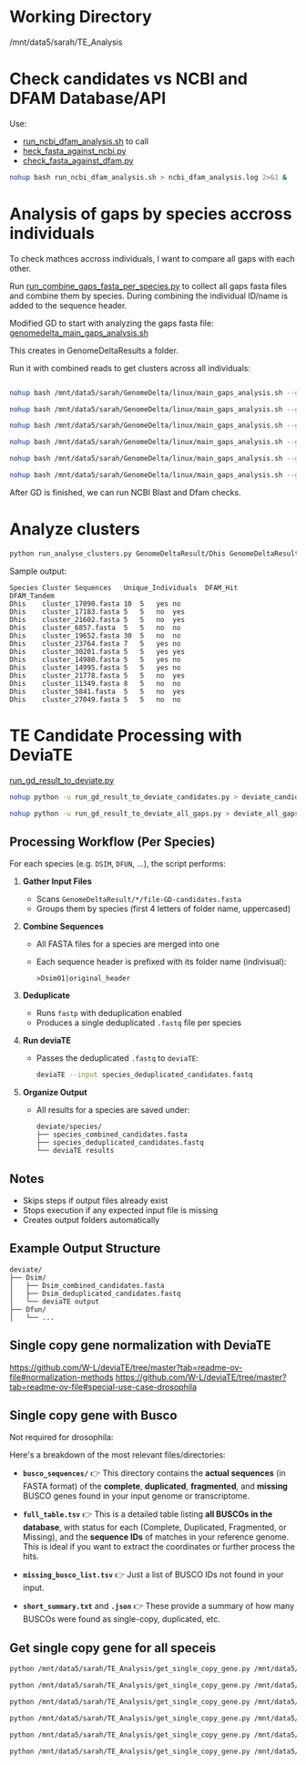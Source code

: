 # Working Directory

/mnt/data5/sarah/TE_Analysis

# Check candidates vs NCBI and DFAM Database/API

Use: 
* [run_ncbi_dfam_analysis.sh](run_ncbi_dfam_analysis.sh) to call
* [heck_fasta_against_ncbi.py](check_fasta_against_ncbi.py)
* [check_fasta_against_dfam.py](check_fasta_against_dfam.py)

```bash
nohup bash run_ncbi_dfam_analysis.sh > ncbi_dfam_analysis.log 2>&1 &
```

# Analysis of gaps by species accross individuals

To check mathces accross individuals, I want to compare all gaps with each other.

Run [run_combine_gaps_fasta_per_species.py](run_combine_gaps_fasta_per_species.py) to collect all gaps fasta files and combine them by species. During combining the individual ID/name is added to the sequence header.

Modified GD to start with analyzing the gaps fasta file: [genomedelta_main_gaps_analysis.sh](../GenomeDelta/genomedelta_main_gaps_analysis.sh)

This creates in GenomeDeltaResults a <species> folder.

Run it with combined reads to get clusters across all individuals:

```bash

nohup bash /mnt/data5/sarah/GenomeDelta/linux/main_gaps_analysis.sh --gap_fasta /mnt/data5/sarah/TE_Analysis/GenomeDeltaResult/Dfun/Dfun_combined_gaps.fasta --of /mnt/data5/sarah/TE_Analysis/GenomeDeltaResult/Dfun --prefix Dfun  > /mnt/data5/sarah/TE_Analysis/GenomeDeltaResult/Dfun/genomedelta.nohup.out 2>&1 &

nohup bash /mnt/data5/sarah/GenomeDelta/linux/main_gaps_analysis.sh --gap_fasta /mnt/data5/sarah/TE_Analysis/GenomeDeltaResult/Dimm/Dimm_combined_gaps.fasta --of /mnt/data5/sarah/TE_Analysis/GenomeDeltaResult/Dimm --prefix Dimm  > /mnt/data5/sarah/TE_Analysis/GenomeDeltaResult/Dimm/genomedelta.nohup.out 2>&1 &

nohup bash /mnt/data5/sarah/GenomeDelta/linux/main_gaps_analysis.sh --gap_fasta /mnt/data5/sarah/TE_Analysis/GenomeDeltaResult/Dsim/Dsim_combined_gaps.fasta --of /mnt/data5/sarah/TE_Analysis/GenomeDeltaResult/Dsim --prefix Dsim  > /mnt/data5/sarah/TE_Analysis/GenomeDeltaResult/Dsim/genomedelta.nohup.out 2>&1 &

nohup bash /mnt/data5/sarah/GenomeDelta/linux/main_gaps_analysis.sh --gap_fasta /mnt/data5/sarah/TE_Analysis/GenomeDeltaResult/Dbus/Dbus_combined_gaps.fasta --of /mnt/data5/sarah/TE_Analysis/GenomeDeltaResult/Dbus --prefix Dbus  > /mnt/data5/sarah/TE_Analysis/GenomeDeltaResult/Dbus/genomedelta.nohup.out 2>&1 &

nohup bash /mnt/data5/sarah/GenomeDelta/linux/main_gaps_analysis.sh --gap_fasta /mnt/data5/sarah/TE_Analysis/GenomeDeltaResult/Dhis/Dhis_combined_gaps.fasta --of /mnt/data5/sarah/TE_Analysis/GenomeDeltaResult/Dhis --prefix Dhis  > /mnt/data5/sarah/TE_Analysis/GenomeDeltaResult/Dhis/genomedelta.nohup.out 2>&1 &

nohup bash /mnt/data5/sarah/GenomeDelta/linux/main_gaps_analysis.sh --gap_fasta /mnt/data5/sarah/TE_Analysis/GenomeDeltaResult/Drep/Drep_combined_gaps.fasta --of /mnt/data5/sarah/TE_Analysis/GenomeDeltaResult/Drep --prefix Drep  > /mnt/data5/sarah/TE_Analysis/GenomeDeltaResult/Drep/genomedelta.nohup.out 2>&1 &

```

After GD is finished, we can run NCBI Blast and Dfam checks.

# Analyze clusters

```bash
python run_analyse_clusters.py GenomeDeltaResult/Dhis GenomeDeltaResult/Dbus GenomeDeltaResult/Dimm GenomeDeltaResult/Dfun GenomeDeltaResult/Dsim GenomeDeltaResult/Drep --min 5 --only-dfam-hits
```

Sample output:

```
Species	Cluster	Sequences	Unique_Individuals	DFAM_Hit	DFAM_Tandem
Dhis	cluster_17090.fasta	10	5	yes	no
Dhis	cluster_17183.fasta	5	5	no	yes
Dhis	cluster_21602.fasta	5	5	no	yes
Dhis	cluster_6857.fasta	5	5	no	no
Dhis	cluster_19652.fasta	30	5	no	no
Dhis	cluster_23764.fasta	7	5	yes	no
Dhis	cluster_30201.fasta	5	5	yes	yes
Dhis	cluster_14980.fasta	5	5	yes	no
Dhis	cluster_14995.fasta	5	5	yes	no
Dhis	cluster_21778.fasta	5	5	no	yes
Dhis	cluster_11349.fasta	8	5	no	no
Dhis	cluster_5841.fasta	5	5	no	yes
Dhis	cluster_27049.fasta	5	5	no	no
```

# TE Candidate Processing with DeviaTE

[run_gd_result_to_deviate.py](run_gd_result_to_deviate.py)

```bash
nohup python -u run_gd_result_to_deviate_candidates.py > deviate_candidates.log 2>&1 &
```

```bash
nohup python -u run_gd_result_to_deviate_all_gaps.py > deviate_all_gaps.log 2>&1 &
```

## Processing Workflow (Per Species)

For each species (e.g. `DSIM`, `DFUN`, ...), the script performs:

1. **Gather Input Files**

   * Scans `GenomeDeltaResult/*/file-GD-candidates.fasta`
   * Groups them by species (first 4 letters of folder name, uppercased)

2. **Combine Sequences**

   * All FASTA files for a species are merged into one
   * Each sequence header is prefixed with its folder name (indivisual):

     ```
     >Dsim01|original_header
     ```

3. **Deduplicate**

   * Runs `fastp` with deduplication enabled
   * Produces a single deduplicated `.fastq` file per species

4. **Run deviaTE**

   * Passes the deduplicated `.fastq` to `deviaTE`:

     ```bash
     deviaTE --input species_deduplicated_candidates.fastq
     ```

5. **Organize Output**

   * All results for a species are saved under:

     ```
     deviate/species/
     ├── species_combined_candidates.fasta
     ├── species_deduplicated_candidates.fastq
     └── deviaTE results
     ```

## Notes

* Skips steps if output files already exist
* Stops execution if any expected input file is missing
* Creates output folders automatically

## Example Output Structure

```
deviate/
├── Dsim/
│   ├── Dsim_combined_candidates.fasta
│   ├── Dsim_deduplicated_candidates.fastq
│   └── deviaTE output
├── Dfun/
│   └── ...
```

## Single copy gene normalization with DeviaTE

https://github.com/W-L/deviaTE/tree/master?tab=readme-ov-file#normalization-methods
https://github.com/W-L/deviaTE/tree/master?tab=readme-ov-file#special-use-case-drosophila

## Single copy gene with Busco

Not required for drosophila:

Here's a breakdown of the most relevant files/directories:

* **`busco_sequences/`**
  👉 This directory contains the **actual sequences** (in FASTA format) of the **complete**, **duplicated**, **fragmented**, and **missing** BUSCO genes found in your input genome or transcriptome.

* **`full_table.tsv`**
  👉 This is a detailed table listing **all BUSCOs in the database**, with status for each (Complete, Duplicated, Fragmented, or Missing), and the **sequence IDs** of matches in your reference genome. This is ideal if you want to extract the coordinates or further process the hits.

* **`missing_busco_list.tsv`**
  👉 Just a list of BUSCO IDs not found in your input.

* **`short_summary.txt`** and **`.json`**
  👉 These provide a summary of how many BUSCOs were found as single-copy, duplicated, etc.


## Get single copy gene for all speceis

```bash
python /mnt/data5/sarah/TE_Analysis/get_single_copy_gene.py /mnt/data5/sarah/TE_Analysis/BUSCO_Analysis_Dbus/BUSCO_Analysis/ /mnt/data5/sarah/aDNA/Dbus/raw/ref_genome/GCF_011750605.1_ASM1175060v1_genomic.fna

python /mnt/data5/sarah/TE_Analysis/get_single_copy_gene.py /mnt/data5/sarah/TE_Analysis/BUSCO_Analysis_Dfun/BUSCO_Analysis/ /mnt/data5/sarah/aDNA/Dfun/raw/ref_genome/GCA_018901825.1_ASM1890182v1_genomic.fna

python /mnt/data5/sarah/TE_Analysis/get_single_copy_gene.py /mnt/data5/sarah/TE_Analysis/BUSCO_Analysis_Drep/BUSCO_Analysis/ /mnt/data5/sarah/aDNA/Drep/raw/ref_genome/GCA_018903745.1_ASM1890374v1_genomic.fna

python /mnt/data5/sarah/TE_Analysis/get_single_copy_gene.py /mnt/data5/sarah/TE_Analysis/BUSCO_Analysis_Dhis/BUSCO_Analysis/ /mnt/data5/sarah/aDNA/Dhis/raw/ref_genome/GCA_958299025.2_idDroHist2.2_genomic.fna

python /mnt/data5/sarah/TE_Analysis/get_single_copy_gene.py /mnt/data5/sarah/TE_Analysis/BUSCO_Analysis_Dimm/BUSCO_Analysis/ /mnt/data5/sarah/aDNA/Dimm/raw/ref_genome/GCA_963583835.1_idDroImmi1.1_genomic.fna

python /mnt/data5/sarah/TE_Analysis/get_single_copy_gene.py /mnt/data5/sarah/TE_Analysis/BUSCO_Analysis_Dsim/BUSCO_Analysis/ /mnt/data5/sarah/aDNA/Dsim/raw/ref_genome/GCF_016746395.2_Prin_Dsim_3.1_genomic.fna

```